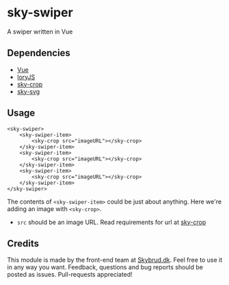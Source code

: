 # sky-swiper

A swiper written in Vue

## Dependencies

- [Vue](https://vuejs.org/)
- [loryJS](https://github.com/meandmax/lory/)
- [sky-crop](https://github.com/skybrud/sky-crop/)
- [sky-svg](https://github.com/skybrud/sky-svg/)

## Usage

```
<sky-swiper>
	<sky-swiper-item>
		<sky-crop src="imageURL"></sky-crop>
	</sky-swiper-item>
	<sky-swiper-item>
		<sky-crop src="imageURL"></sky-crop>
	</sky-swiper-item>
	<sky-swiper-item>
		<sky-crop src="imageURL"></sky-crop>
	</sky-swiper-item>
</sky-swiper>
```

The contents of `<sky-swiper-item>` could be just about anything. Here we're adding an image with `<sky-crop>`.

- `src` should be an image URL. Read requirements for url at [sky-crop](https://github.com/skybrud/sky-crop/)

## Credits
 
This module is made by the front-end team at [Skybrud.dk](http://www.skybrud.dk/). 
Feel free to use it in any way you want. Feedback, questions and bug reports should be posted as issues. Pull-requests appreciated!
